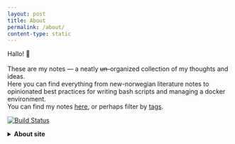 ```yaml
---
layout: post
title: About
permalink: /about/
content-type: static
---
```


Hallo! 👋<br/><br/>
These are my notes &mdash; a neatly <strike>un-</strike>organized collection of my thoughts and ideas.<br/>
Here you can find everything from new-norwegian literature notes to opinionated best practices for writing bash scripts and managing a docker environment.<br/>
You can find my notes <a href="../notes" style="color:var(--link);">here</a>, or perhaps filter by <a href="../tags" style="color:var(--link);">tags</a>.<br/>

[![Build Status](https://github.com/runarsf/garden/actions/workflows/deploy.yaml/badge.svg)](https://github.com/runarsf/garden/actions/workflows/deploy.yaml)

<main>
  <details><summary><b>About site</b></summary>
    <!-- TODO Make all links squiggly underlined -->
    This site is based on <a href="https://github.com/Jekyll-Garden/jekyll-garden.github.io">Jekyll-Garden</a> and is licensed under the MIT license.<br>
    Most of the content is provided for free (should you, contrary to expectations, want to use it) under a <a href="{{ site.copyright.license_url }}">{{ site.copyright.license }}</a>.
    <br><br>
    <code>
      {%- include_relative LICENSE -%}
      <!-- Has to be a symlink, because include_relative doesn't support pages in a higher directory -->
    </code>
  </details>
<script>
